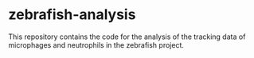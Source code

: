 # zebrafish-analysis

This repository contains the code for the analysis of the tracking data of microphages and neutrophils in the zebrafish project.
